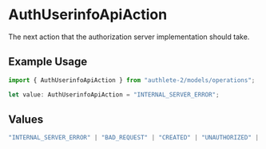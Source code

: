 # AuthUserinfoApiAction

The next action that the authorization server implementation should take.

## Example Usage

```typescript
import { AuthUserinfoApiAction } from "authlete-2/models/operations";

let value: AuthUserinfoApiAction = "INTERNAL_SERVER_ERROR";
```

## Values

```typescript
"INTERNAL_SERVER_ERROR" | "BAD_REQUEST" | "CREATED" | "UNAUTHORIZED" | "FORBIDDEN" | "JSON" | "JWT" | "OK"
```